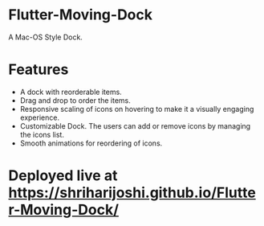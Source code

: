 # Flutter-Moving-Dock
A Mac-OS Style Dock.

# Features
- A dock with reorderable items.
- Drag and drop to order the items.
- Responsive scaling of icons on hovering to make it a visually engaging experience.
- Customizable Dock. The users can add or remove icons by managing the icons list.
- Smooth animations for reordering of icons.

# Deployed live at https://shriharijoshi.github.io/Flutter-Moving-Dock/
